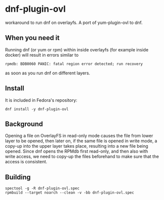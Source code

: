 # dnf-plugin-ovl
workaround to run dnf on overlayfs. A port of yum-plugin-ovl to dnf.

## When you need it
Running dnf (or yum or rpm) within inside overlayfs (for example inside docker) will result in errors similar to 
```
rpmdb: BDB0060 PANIC: fatal region error detected; run recovery
```
as soon as you run dnf on different layers.

## Install

It is included in Fedora's repository:
```
dnf install -y dnf-plugin-ovl
```

## Background

Opening a file on OverlayFS in read-only mode causes the file from
lower layer to be opened, then later on, if the same file is opened
in write mode, a copy-up into the upper    layer    takes    place,
resulting into a new file being opened.
Since dnf opens the RPMdb first read-only, and then
also with write access, we need to copy-up the files beforehand to
make sure that the access is consistent.

## Building

```
spectool -g -R dnf-plugin-ovl.spec
rpmbuild --target noarch --clean -v -bb dnf-plugin-ovl.spec 
```
